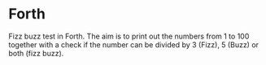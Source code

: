 # Forth

Fizz buzz test in Forth. The aim is to print out the numbers from 1 to 100 together with a check if the number can be divided by 3 (Fizz), 5 (Buzz) or both (fizz buzz).
